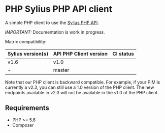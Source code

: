 # PHP Sylius PHP API client

A simple PHP client to use the [Sylius PHP API](https://docs.sylius.com/en/latest/api/).

*IMPORTANT:* Documentation is work in progress.

Matrix compatibility:

| Sylius version(s)  | API PHP Client version  |CI status                                                                                                                 |
|--------------------|-------------------------|--------------------------------------------------------------------------------------------------------------------------|
| v1.6               | v1.0                    ||
| -                  | master                  ||

Note that our PHP client is backward compatible.
For example, if your PIM is currently a v2.3, you can still use a 1.0 version of the PHP client. The new endpoints available in v2.3 will not be available in the v1.0 of the PHP client.

## Requirements

* PHP >= 5.6
* Composer 


